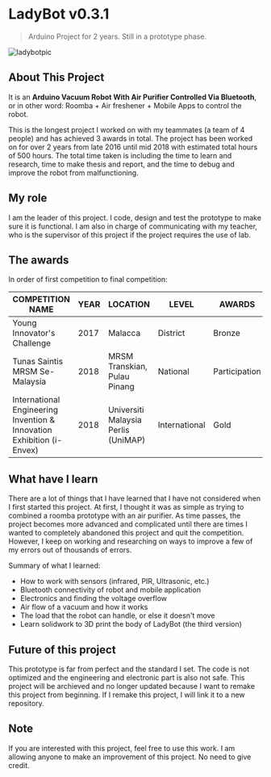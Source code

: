 # LadyBot v0.3.1
> Arduino Project for 2 years. Still in a prototype phase.

![ladybotpic](https://user-images.githubusercontent.com/42974721/112110852-710bad00-8bee-11eb-8e21-b5205506f2af.JPG)

## About This Project
It is an **Arduino Vacuum Robot With Air Purifier Controlled Via Bluetooth**, or in other word: Roomba + Air freshener + Mobile Apps to control the robot.

This is the longest project I worked on with my teammates (a team of 4 people) and has achieved 3 awards in total. The project has been worked on for over 2 years from late 2016 until mid 2018 with estimated total hours of 500 hours. The total time taken is including the time to learn and research, time to make thesis and report, and the time to debug and improve the robot from malfunctioning. 

## My role
I am the leader of this project. I code, design and test the prototype to make sure it is functional. I am also in charge of communicating with my teacher, who is the supervisor of this project if the project requires the use of lab.

## The awards
In order of first competition to final competition:

| COMPETITION NAME                      | YEAR|LOCATION|LEVEL | AWARDS |
| ------------------------------------- | -------- | ----- | ----- | ----- |
| Young Innovator's Challenge     | 2017|Malacca  | District|Bronze|
| Tunas Saintis MRSM Se-Malaysia   | 2018   | MRSM Transkian, Pulau Pinang |National|Participation|
| International Engineering Invention & Innovation Exhibition (i-Envex) | 2018   | Universiti Malaysia Perlis (UniMAP) |International|Gold|

## What have I learn
There are a lot of things that I have learned that I have not considered when I first started this project. At first, I thought it was as simple as trying to combined a roomba prototype with an air purifier. As time passes, the project becomes more advanced and complicated until there are times I wanted to completely abandoned this project and quit the competition. However, I keep on working and researching on ways to improve a few of my errors out of thousands of errors.

Summary of what I learned:
- How to work with sensors (infrared, PIR, Ultrasonic, etc.)
- Bluetooth connectivity of robot and mobile application
- Electronics and finding the voltage overflow
- Air flow of a vacuum and how it works
- The load that the robot can handle, or else it doesn't move
- Learn solidwork to 3D print the body of LadyBot (the third version)

## Future of this project 
This prototype is far from perfect and the standard I set. The code is not optimized and the engineering and electronic part is also not safe. This project will be archieved and no longer updated because I want to remake this project from beginning. If I remake this project, I will link it to a new repository.

## Note
If you are interested with this project, feel free to use this work. I am allowing anyone to make an improvement of this project. No need to give credit.


